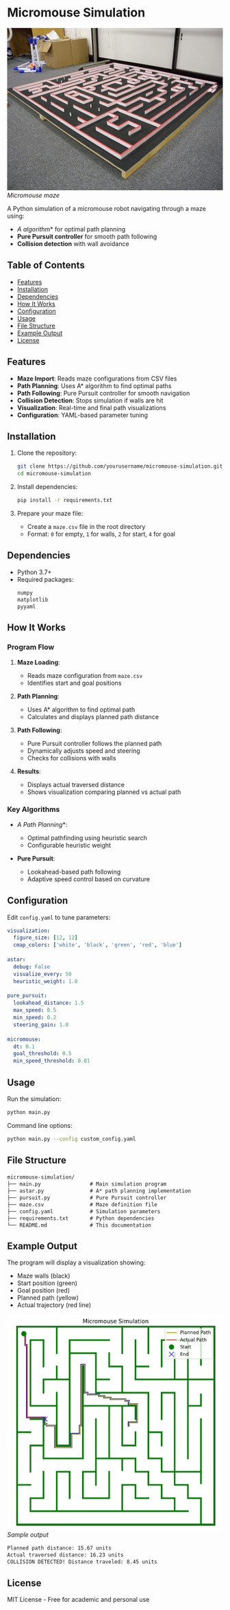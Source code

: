 
# Micromouse Simulation

![Micromouse Maze Visualization](images//Micromouse_maze.jpg) *Micromouse maze*

A Python simulation of a micromouse robot navigating through a maze using:
- **A* algorithm** for optimal path planning
- **Pure Pursuit controller** for smooth path following
- **Collision detection** with wall avoidance

## Table of Contents
- [Features](#features)
- [Installation](#installation)
- [Dependencies](#dependencies)
- [How It Works](#how-it-works)
- [Configuration](#configuration)
- [Usage](#usage)
- [File Structure](#file-structure)
- [Example Output](#example-output)
- [License](#license)

## Features

- **Maze Import**: Reads maze configurations from CSV files
- **Path Planning**: Uses A* algorithm to find optimal paths
- **Path Following**: Pure Pursuit controller for smooth navigation
- **Collision Detection**: Stops simulation if walls are hit
- **Visualization**: Real-time and final path visualizations
- **Configuration**: YAML-based parameter tuning

## Installation

1. Clone the repository:
   ```bash
   git clone https://github.com/yourusername/micromouse-simulation.git
   cd micromouse-simulation
   ```

2. Install dependencies:
   ```bash
   pip install -r requirements.txt
   ```

3. Prepare your maze file:
   - Create a `maze.csv` file in the root directory
   - Format: `0` for empty, `1` for walls, `2` for start, `4` for goal

## Dependencies

- Python 3.7+
- Required packages:
  ```
  numpy
  matplotlib
  pyyaml
  ```

## How It Works

### Program Flow
1. **Maze Loading**:
   - Reads maze configuration from `maze.csv`
   - Identifies start and goal positions

2. **Path Planning**:
   - Uses A* algorithm to find optimal path
   - Calculates and displays planned path distance

3. **Path Following**:
   - Pure Pursuit controller follows the planned path
   - Dynamically adjusts speed and steering
   - Checks for collisions with walls

4. **Results**:
   - Displays actual traversed distance
   - Shows visualization comparing planned vs actual path

### Key Algorithms
- **A* Path Planning**:
  - Optimal pathfinding using heuristic search
  - Configurable heuristic weight

- **Pure Pursuit**:
  - Lookahead-based path following
  - Adaptive speed control based on curvature

## Configuration

Edit `config.yaml` to tune parameters:

```yaml
visualization:
  figure_size: [12, 12]
  cmap_colors: ['white', 'black', 'green', 'red', 'blue']
  
astar:
  debug: False
  visualize_every: 50
  heuristic_weight: 1.0

pure_pursuit:
  lookahead_distance: 1.5
  max_speed: 0.5
  min_speed: 0.2
  steering_gain: 1.0

micromouse:
  dt: 0.1
  goal_threshold: 0.5
  min_speed_threshold: 0.01
```

## Usage

Run the simulation:
```bash
python main.py
```

Command line options:
```bash
python main.py --config custom_config.yaml
```

## File Structure

```
micromouse-simulation/
├── main.py                # Main simulation program
├── astar.py               # A* path planning implementation
├── pursuit.py             # Pure Pursuit controller
├── maze.csv               # Maze definition file
├── config.yaml            # Simulation parameters
├── requirements.txt       # Python dependencies
└── README.md              # This documentation
```

## Example Output
The program will display a visualization showing:
- Maze walls (black)
- Start position (green)
- Goal position (red)
- Planned path (yellow)
- Actual trajectory (red line)

![Micromouse Maze Visualization](images//sample_output.png) *Sample output*

```
Planned path distance: 15.67 units
Actual traversed distance: 16.23 units
COLLISION DETECTED! Distance traveled: 8.45 units
```



## License

MIT License - Free for academic and personal use

